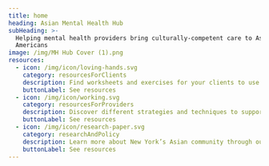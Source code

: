 ```yaml
---
title: home
heading: Asian Mental Health Hub
subHeading: >-
  Helping mental health providers bring culturally-competent care to Asian
  Americans
image: /img/MH Hub Cover (1).png
resources:
  - icon: /img/icon/loving-hands.svg
    category: resourcesForClients
    description: Find worksheets and exercises for your clients to use.
    buttonLabel: See resources
  - icon: /img/icon/working.svg
    category: resourcesForProviders
    description: Discover different strategies and techniques to support your clients.
    buttonLabel: See resources
  - icon: /img/icon/research-paper.svg
    category: researchAndPolicy
    description: Learn more about New York’s Asian community through our research articles.
    buttonLabel: See resources
---
```


